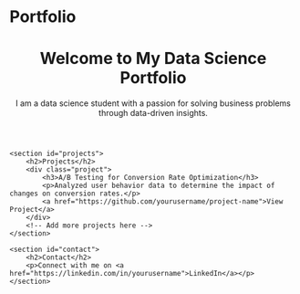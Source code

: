 # Portfolio

<!DOCTYPE html>
<html lang="en">
<head>
    <meta charset="UTF-8">
    <meta name="viewport" content="width=device-width, initial-scale=1.0">
    <title>Your Name - Data Science Portfolio</title>
    <link rel="stylesheet" href="style.css">
</head>
<body>
    <header>
        <h1>Welcome to My Data Science Portfolio</h1>
        <p>I am a data science student with a passion for solving business problems through data-driven insights.</p>
    </header>

    <section id="projects">
        <h2>Projects</h2>
        <div class="project">
            <h3>A/B Testing for Conversion Rate Optimization</h3>
            <p>Analyzed user behavior data to determine the impact of changes on conversion rates.</p>
            <a href="https://github.com/yourusername/project-name">View Project</a>
        </div>
        <!-- Add more projects here -->
    </section>

    <section id="contact">
        <h2>Contact</h2>
        <p>Connect with me on <a href="https://linkedin.com/in/yourusername">LinkedIn</a></p>
    </section>
</body>
</html>
